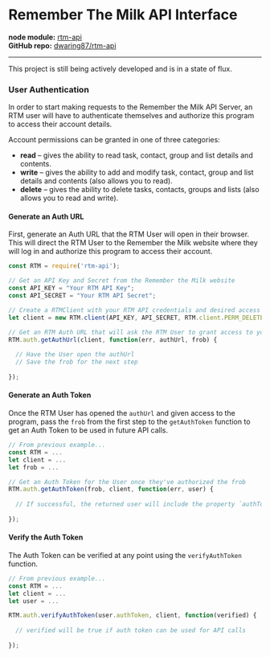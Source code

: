 Remember The Milk API Interface
===============================

**node module:** [rtm-api](https://www.npmjs.com/package/rtm-api)  
**GitHub repo:** [dwaring87/rtm-api](https://github.com/dwaring87/rtm-api)

---

This project is still being actively developed and is in a state of flux.


### User Authentication

In order to start making requests to the Remember the Milk API Server, an RTM 
user will have to authenticate themselves and authorize this program to access 
their account details.

Account permissions can be granted in one of three categories:

  - **read** – gives the ability to read task, contact, group and list details and contents.
  - **write** – gives the ability to add and modify task, contact, group and list details and contents (also allows you to read).
  - **delete** – gives the ability to delete tasks, contacts, groups and lists (also allows you to read and write).


#### Generate an Auth URL

First, generate an Auth URL that the RTM User will open in their browser.  This 
will direct the RTM User to the Remember the Milk website where they will log in 
and authorize this program to access their account.

```javascript
const RTM = require('rtm-api');

// Get an API Key and Secret from the Remember the Milk website
const API_KEY = "Your RTM API Key";
const API_SECRET = "Your RTM API Secret";

// Create a RTMClient with your RTM API credentials and desired access level
let client = new RTM.client(API_KEY, API_SECRET, RTM.client.PERM_DELETE);

// Get an RTM Auth URL that will ask the RTM User to grant access to your client
RTM.auth.getAuthUrl(client, function(err, authUrl, frob) {
  
  // Have the User open the authUrl
  // Save the frob for the next step
  
});
```

#### Generate an Auth Token

Once the RTM User has opened the `authUrl` and given access to the program, 
pass the `frob` from the first step to the `getAuthToken` function to 
get an Auth Token to be used in future API calls.

```javascript
// From previous example...
const RTM = ...
let client = ...
let frob = ...

// Get an Auth Token for the User once they've authorized the frob
RTM.auth.getAuthToken(frob, client, function(err, user) {
  
  // If successful, the returned user will include the property `authToken`
  
});
```

#### Verify the Auth Token

The Auth Token can be verified at any point using the `verifyAuthToken` function.

```javascript
// From previous example...
const RTM = ...
let client = ...
let user = ...

RTM.auth.verifyAuthToken(user.authToken, client, function(verified) {
  
  // verified will be true if auth token can be used for API calls
  
});
```